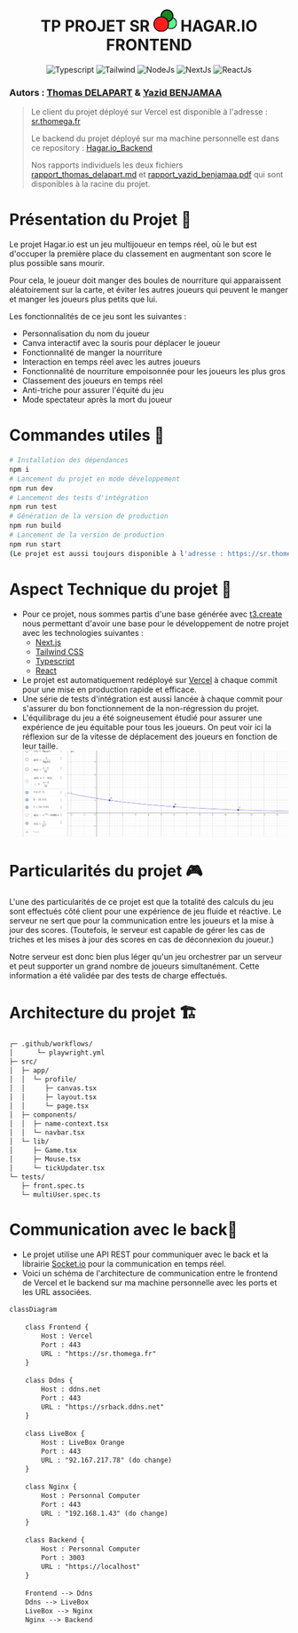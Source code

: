 <h1 align="center">TP PROJET SR <img src="public/favicon.ico" alt="2021-2022"> HAGAR.IO FRONTEND </h1>

<p align="center">
   <img src="https://img.shields.io/badge/v5.3.3-Typescript-blue" alt="Typescript">
   <img src="https://img.shields.io/badge/v3.6.0-Tailwind-red" alt="Tailwind">
    <img src="https://img.shields.io/badge/v1.0.0-NodeJs-green" alt="NodeJs">
   <img src="https://img.shields.io/badge/v2.1.3-NextJs-orange" alt="NextJs">
   <img src="https://img.shields.io/badge/v1.0.0-React-blue" alt="ReactJs">
</p>
<h3 align="left">
    <b>Autors : </b> <a href="https://github.com/Thomega35/">Thomas DELAPART</a> & <a href="https://github.com/Xacone">Yazid BENJAMAA</a>
</h3>


> Le client du projet déployé sur Vercel est disponible à l'adresse : [sr.thomega.fr](https://sr.thomega.fr/)
>
> Le backend du projet déployé sur ma machine personnelle est dans ce repository : [Hagar.io_Backend](https://github.com/Thomega35/SR_HAGAR.IO_BACK)
> 
> Nos rapports individuels les deux fichiers [rapport_thomas_delapart.md](rapport_thomas_delapart.md) et [rapport_yazid_benjamaa.pdf](rapport_yazid_benjamaa.pdf) qui sont disponibles à la racine du projet.

# Présentation du Projet 🤖 

Le projet Hagar.io est un jeu multijoueur en temps réel, où le but est d'occuper la première place du classement en augmentant son score le plus possible sans mourir. 

Pour cela, le joueur doit manger des boules de nourriture qui apparaissent aléatoirement sur la carte, et éviter les autres joueurs qui peuvent le manger et manger les joueurs plus petits que lui.

Les fonctionnalités de ce jeu sont les suivantes :
- Personnalisation du nom du joueur
- Canva interactif avec la souris pour déplacer le joueur
- Fonctionnalité de manger la nourriture
- Interaction en temps réel avec les autres joueurs
- Fonctionnalité de nourriture empoisonnée pour les joueurs les plus gros
- Classement des joueurs en temps réel
- Anti-triche pour assurer l'équité du jeu
- Mode spectateur après la mort du joueur

# Commandes utiles 📜

```bash
# Installation des dépendances
npm i
# Lancement du projet en mode développement
npm run dev
# Lancement des tests d'intégration
npm run test
# Génération de la version de production
npm run build
# Lancement de la version de production
npm run start
(Le projet est aussi toujours disponible à l'adresse : https://sr.thomega.fr/))
```
# Aspect Technique du projet 📝

- Pour ce projet, nous sommes partis d'une base générée avec [t3.create](https://create.t3.gg/) nous permettant d'avoir une base pour le développement de notre projet avec les technologies suivantes : 
  - [Next.js](https://nextjs.org)
  - [Tailwind CSS](https://tailwindcss.com)
  - [Typescript](https://www.typescriptlang.org)
  - [React](https://reactjs.org)
- Le projet est automatiquement redéployé sur [Vercel](https://vercel.com) à chaque commit pour une mise en production rapide et efficace.
- Une série de tests d'intégration est aussi lancée à chaque commit pour s'assurer du bon fonctionnement de la non-régression du projet.
- L'équilibrage du jeu a été soigneusement étudié pour assurer une expérience de jeu équitable pour tous les joueurs. On peut voir ici la réflexion sur de la vitesse de déplacement des joueurs en fonction de leur taille.
![alt text](image.png)

# Particularités du projet 🎮

L'une des particularités de ce projet est que la totalité des calculs du jeu sont effectués côté client pour une expérience de jeu fluide et réactive. Le serveur ne sert que pour la communication entre les joueurs et la mise à jour des scores. (Toutefois, le serveur est capable de gérer les cas de triches et les mises à jour des scores en cas de déconnexion du joueur.)

Notre serveur est donc bien plus léger qu'un jeu orchestrer par un serveur et peut supporter un grand nombre de joueurs simultanément. Cette information a été validée par des tests de charge effectués.


# Architecture du projet 🏗️

```
┌─ .github/workflows/
│      └─ playwright.yml
├─ src/
│  ├─ app/
│  │  └─ profile/
│  │     ├─ canvas.tsx
│  │     ├─ layout.tsx
│  │     └─ page.tsx
│  ├─ components/
│  │  ├─ name-context.tsx
│  │  └─ navbar.tsx
│  └─ lib/
│     ├─ Game.tsx
│     ├─ Mouse.tsx
│     └─ tickUpdater.tsx
└─ tests/
   ├─ front.spec.ts
   └─ multiUser.spec.ts

```


# Communication avec le back📡

- Le projet utilise une API REST pour communiquer avec le back et la librairie [Socket.io](https://socket.io/) pour la communication en temps réel.
- Voici un schéma de l'architecture de communication entre le frontend de Vercel et le backend sur ma machine personnelle avec les ports et les URL associées.

```mermaid
classDiagram

    class Frontend {
        Host : Vercel
        Port : 443
        URL : "https://sr.thomega.fr"
    }

    class Ddns {
        Host : ddns.net
        Port : 443
        URL : "https://srback.ddns.net"
    }

    class LiveBox {
        Host : LiveBox Orange
        Port : 443
        URL : "92.167.217.78" (do change)
    }

    class Nginx {
        Host : Personnal Computer
        Port : 443
        URL : "192.168.1.43" (do change)
    }

    class Backend {
        Host : Personnal Computer
        Port : 3003
        URL : "https://localhost"
    }

    Frontend --> Ddns
    Ddns --> LiveBox
    LiveBox --> Nginx
    Nginx --> Backend

```
